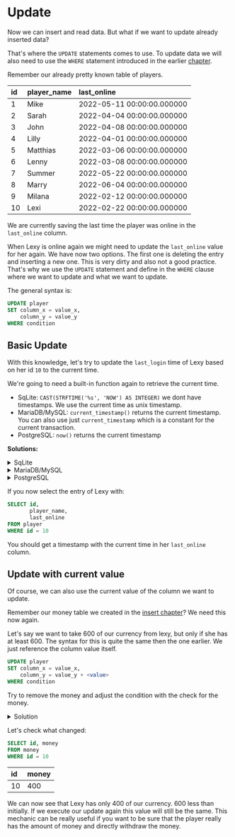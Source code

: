# Update

Now we can insert and read data.
But what if we want to update already inserted data?

That's where the `UPDATE` statements comes to use.
To update data we will also need to use the `WHERE` statement introduced in the earlier [chapter](../02/select.md#where).

Remember our already pretty known table of players.

| id  | player\_name | last\_online               |
|:----|:-------------|:---------------------------|
| 1   | Mike         | 2022-05-11 00:00:00.000000 |
| 2   | Sarah        | 2022-04-04 00:00:00.000000 |
| 3   | John         | 2022-04-08 00:00:00.000000 |
| 4   | Lilly        | 2022-04-01 00:00:00.000000 |
| 5   | Matthias     | 2022-03-06 00:00:00.000000 |
| 6   | Lenny        | 2022-03-08 00:00:00.000000 |
| 7   | Summer       | 2022-05-22 00:00:00.000000 |
| 8   | Marry        | 2022-06-04 00:00:00.000000 |
| 9   | Milana       | 2022-02-12 00:00:00.000000 |
| 10  | Lexi         | 2022-02-22 00:00:00.000000 |

We are currently saving the last time the player was online in the `last_online` column.

When Lexy is online again we might need to update the `last_online` value for her again.
We have now two options.
The first one is deleting the entry and inserting a new one.
This is very dirty and also not a good practice.
That's why we use the `UPDATE` statement and define in the `WHERE` clause where we want to update and what we want to update.

The general syntax is:

```sql
UPDATE player
SET column_x = value_x,
    column_y = value_y
WHERE condition
```

## Basic Update

With this knowledge, let's try to update the `last_login` time of Lexy based on her id `10` to the current time.

We're going to need a built-in function again to retrieve the current time.

- SqLite: `CAST(STRFTIME('%s', 'NOW') AS INTEGER)` we dont have timestamps. We use the current time as unix timestamp.
- MariaDB/MySQL: `current_timestamp()` returns the current timestamp. You can also use just `current_timestamp` which is a constant for the current transaction.
- PostgreSQL: `now()` returns the current timestamp

**Solutions:**

<details>
<summary>SqLite</summary>


```sql
UPDATE player
SET last_online = CAST(strftime('%s', 'NOW') AS INTEGER)
WHERE id = 10;
```

</details>

<details>
<summary>MariaDB/MySQL</summary>

```sql
UPDATE player
SET last_online = CURRENT_TIMESTAMP
WHERE id = 10;
```

</details>

<details>
<summary>PostgreSQL</summary>

```sql
UPDATE player
SET last_online = NOW()
WHERE id = 10;
```

</details>

If you now select the entry of Lexy with:

```sql
SELECT id,
       player_name,
       last_online
FROM player
WHERE id = 10
```

You should get a timestamp with the current time in her `last_online` column.

## Update with current value

Of course, we can also use the current value of the column we want to update.

Remember our money table we created in the [insert chapter](../02/insert.md#create-tables-with-content)? 
We need this now again.

Let's say we want to take 600 of our currency from lexy, but only if she has at least 600.
The syntax for this is quite the same then the one earlier.
We just reference the column value itself.

```sql
UPDATE player
SET column_x = value_x,
    column_y = value_y + <value>
WHERE condition
```

Try to remove the money and adjust the condition with the check for the money.

<details>
<summary>Solution</summary>

```sql
UPDATE money
SET money = money - 600
WHERE id = 10
  AND money >= 600
```

</details>


Let's check what changed:

```sql
SELECT id, money
FROM money
WHERE id = 10
```

| id  | money |
|:----|:------|
| 10  | 400   |

We can now see that Lexy has only 400 of our currency.
600 less than initially.
If we execute our update again this value will still be the same.
This mechanic can be really useful if you want to be sure that the player really has the amount of money and directly withdraw the money.
